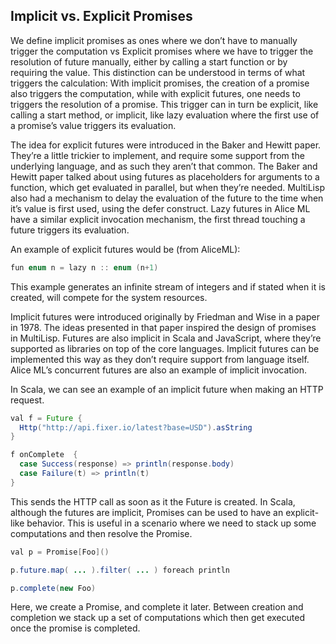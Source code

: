 ## Implicit vs. Explicit Promises


We define implicit promises as ones where we don’t have to manually trigger the computation vs Explicit promises where we have to trigger the resolution of future manually, either by calling a start function or by requiring the value. This distinction can be understood in terms of what triggers the calculation: With implicit promises, the creation of a promise also triggers the computation, while with explicit futures, one needs to triggers the resolution of a promise. This trigger can in turn be explicit, like calling a start method, or implicit, like lazy evaluation where the first use of a promise’s value triggers its evaluation.

The idea for explicit futures were introduced in the Baker and Hewitt paper. They’re a little trickier to implement, and require some support from the underlying language, and as such they aren’t that common. The Baker and Hewitt paper talked about using futures as placeholders for arguments to a function, which get evaluated in parallel, but when they’re needed. MultiLisp also had a mechanism to delay the evaluation of the future to the time when it’s value is first used, using the defer construct. Lazy futures in Alice ML have a similar explicit invocation mechanism, the first thread touching a future triggers its evaluation.

An example of explicit futures would be (from AliceML):

```java
fun enum n = lazy n :: enum (n+1)
```

This example generates an infinite stream of integers and if stated when it is created, will compete for the system resources.

Implicit futures were introduced originally by Friedman and Wise in a paper in 1978. The ideas presented in that paper inspired the design of promises in MultiLisp. Futures are also implicit in Scala and JavaScript, where they’re supported as libraries on top of the core languages. Implicit futures can be implemented this way as they don’t require support from language itself. Alice ML’s concurrent futures are also an example of implicit invocation.

In Scala, we can see an example of an implicit future when making an HTTP request.

```java
val f = Future {
  Http("http://api.fixer.io/latest?base=USD").asString
}

f onComplete  {
  case Success(response) => println(response.body)
  case Failure(t) => println(t)
}
```

This sends the HTTP call as soon as it the Future is created. In Scala, although the futures are implicit, Promises can be used to have an explicit-like behavior. This is useful in a scenario where we need to stack up some computations and then resolve the Promise.

```java
val p = Promise[Foo]()

p.future.map( ... ).filter( ... ) foreach println

p.complete(new Foo)
```

Here, we create a Promise, and complete it later. Between creation and completion we stack up a set of computations which then get executed once the promise is completed.

